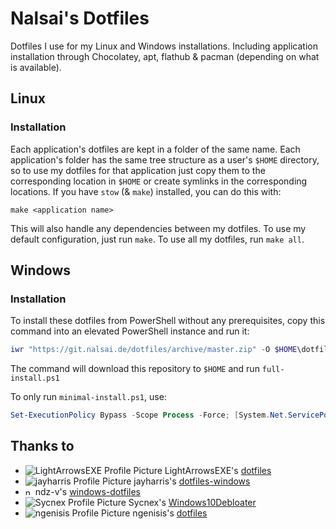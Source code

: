 # Nalsai's Dotfiles

Dotfiles I use for my Linux and Windows installations.
Including application installation through Chocolatey, apt, flathub & pacman (depending on what is available).

## Linux

### Installation

Each application's dotfiles are kept in a folder of the same name. Each application's folder has the same tree structure as a user's `$HOME` directory, so to use my dotfiles for that application just copy them to the corresponding location in `$HOME` or create symlinks in the corresponding locations. If you have `stow` (& `make`) installed, you can do this with:

```
make <application name>
```

This will also handle any dependencies between my dotfiles. To use my default configuration, just run `make`. To use all my dotfiles, run `make all`.


## Windows

### Installation

To install these dotfiles from PowerShell without any prerequisites, copy this command into an elevated PowerShell instance and run it:

```ps1
iwr "https://git.nalsai.de/dotfiles/archive/master.zip" -O $HOME\dotfiles.zip; if($?){Expand-Archive $HOME\dotfiles.zip $HOME; rm $HOME\dotfiles.zip; rm $HOME\.dotfiles -r -ErrorA Ignore; rni $HOME\dotfiles-master $HOME\.dotfiles; Set-ExecutionPolicy RemoteSigned; iex $HOME\.dotfiles\full-install.ps1}
```
The command will download this repository to `$HOME` and run `full-install.ps1`

To only run `minimal-install.ps1`, use:

```ps1
Set-ExecutionPolicy Bypass -Scope Process -Force; [System.Net.ServicePointManager]::SecurityProtocol = [System.Net.ServicePointManager]::SecurityProtocol -bor 3072; iex ((New-Object System.Net.WebClient).DownloadString('https://raw.githubusercontent.com/Nalsai/dotfiles/master/_windows/minimal-install.ps1'))
```

## Thanks to

- ![LightArrowsEXE Profile Picture](https://avatars.githubusercontent.com/LightArrowsEXE?s=12) LightArrowsEXE's [dotfiles](https://github.com/LightArrowsEXE/dotfiles)
- ![jayharris Profile Picture](https://avatars.githubusercontent.com/jayharris?s=12) jayharris's [dotfiles-windows](https://github.com/jayharris/dotfiles-windows)
- <img src="https://avatars.githubusercontent.com/ndz-v?s=12" width="12" alt="ndz-v"> ndz-v's [windows-dotfiles](https://github.com/ndz-v/windows-dotfiles)
- ![Sycnex Profile Picture](https://avatars.githubusercontent.com/Sycnex?s=12) Sycnex's [Windows10Debloater](https://github.com/Sycnex/Windows10Debloater)
- ![ngenisis Profile Picture](https://avatars.githubusercontent.com/ngenisis?s=12) ngenisis's [dotfiles](https://github.com/ngenisis/dotfiles/)
